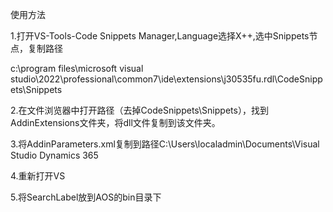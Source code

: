 使用方法

1.打开VS-Tools-Code Snippets Manager,Language选择X++,选中Snippets节点，复制路径

c:\program files\microsoft visual studio\2022\professional\common7\ide\extensions\j30535fu.rdl\CodeSnippets\Snippets

2.在文件浏览器中打开路径（去掉CodeSnippets\Snippets），找到AddinExtensions文件夹，将dll文件复制到该文件夹。

3.将AddinParameters.xml复制到路径C:\Users\localadmin\Documents\Visual Studio Dynamics 365

4.重新打开VS

5.将SearchLabel放到AOS的bin目录下

